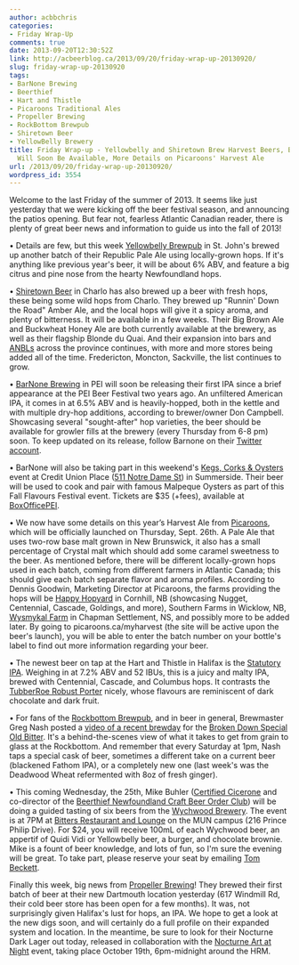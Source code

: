 ```yaml
---
author: acbbchris
categories:
- Friday Wrap-Up
comments: true
date: 2013-09-20T12:30:52Z
link: http://acbeerblog.ca/2013/09/20/friday-wrap-up-20130920/
slug: friday-wrap-up-20130920
tags:
- BarNone Brewing
- Beerthief
- Hart and Thistle
- Picaroons Traditional Ales
- Propeller Brewing
- RockBottom Brewpub
- Shiretown Beer
- YellowBelly Brewery
title: Friday Wrap-up - Yellowbelly and Shiretown Brew Harvest Beers, Barnone IPA
  Will Soon Be Available, More Details on Picaroons' Harvest Ale
url: /2013/09/20/friday-wrap-up-20130920/
wordpress_id: 3554
---
```


Welcome to the last Friday of the summer of 2013. It seems like just yesterday that we were kicking off the beer festival season, and announcing the patios opening. But fear not, fearless Atlantic Canadian reader, there is plenty of great beer news and information to guide us into the fall of 2013!

• Details are few, but this week [Yellowbelly Brewpub](http://www.yellowbellybrewery.com/) in St. John's brewed up another batch of their Republic Pale Ale using locally-grown hops. If it's anything like previous year's beer, it will be about 6% ABV, and feature a big citrus and pine nose from the hearty Newfoundland hops.

• [Shiretown Beer](https://www.facebook.com/shiretown) in Charlo has also brewed up a beer with fresh hops, these being some wild hops from Charlo. They brewed up "Runnin' Down the Road" Amber Ale, and the local hops will give it a spicy aroma, and plenty of bitterness. It will be available in a few weeks. Their Big Brown Ale and Buckwheat Honey Ale are both currently available at the brewery, as well as their flagship Blonde du Quai. And their expansion into bars and [ANBLs](http://www.nbliquor.com/location.html?upc=400000024493+&submit.x=27&submit.y=12) across the province continues, with more and more stores being added all of the time.  Fredericton, Moncton, Sackville, the list continues to grow.

• [BarNone Brewing](https://www.facebook.com/BarNone.Brewing) in PEI will soon be releasing their first IPA since a brief appearance at the PEI Beer Festival two years ago. An unfiltered American IPA, it comes in at 6.5% ABV and is heavily-hopped, both in the kettle and with multiple dry-hop additions, according to brewer/owner Don Campbell. Showcasing several "sought-after" hop varieties, the beer should be available for growler fills at the brewery (every Thursday from 6-8 pm) soon. To keep updated on its release, follow Barnone on their [Twitter account](https://twitter.com/BARNONEBEER).

• BarNone will also be taking part in this weekend's [Kegs, Corks & Oysters](http://www.fallflavours.ca/calendar/56/4684-Kegs-Corks-Oysters) event at Credit Union Place ([511 Notre Dame St](https://www.google.ca/maps?q=511+Notre+Dame+St,+Summerside,+PE+C1N+1T2&sll=55.99999999999999,-96.00000000000001&sspn=40.64800078208306,76.7966161218369&t=m&hnear=511+Notre+Dame+St,+Summerside,+Prince+County,+Prince+Edward+Island+C1N+1T2&z=16)) in Summerside. Their beer will be used to cook and pair with famous Malpeque Oysters as part of this Fall Flavours Festival event. Tickets are $35 (+fees), available at [BoxOfficePEI](https://boxofficepei.com/venue/pei-fall-flavours-festival/show/2013-kegs-corks-oysters/performance/172596).


• We now have some details on this year’s Harvest Ale from [Picaroons](https://www.facebook.com/picaroons), which will be officially launched on Thursday, Sept. 26th. A Pale Ale that uses two-row base malt grown in New Brunswick, it also has a small percentage of Crystal malt which should add some caramel sweetness to the beer. As mentioned before, there will be different locally-grown hops used in each batch, coming from different farmers in Atlantic Canada; this should give each batch separate flavor and aroma profiles. According to Dennis Goodwin, Marketing Director at Picaroons, the farms providing the hops will be [Happy Hopyard](https://www.facebook.com/pages/Happy-Hopyard-Inc/188837294602006) in Cornhill, NB (showcasing Nugget, Centennial, Cascade, Goldings, and more),  Southern Farms in Wicklow, NB, [Wysmykal Farm](http://www.wysmykalfarm.ca/index.php) in Chapman Settlement, NS, and possibly more to be added later. By going to picaroons.ca/myharvest (the site will be active upon the beer's launch), you will be able to enter the batch number on your bottle's label to find out more information regarding your beer.







• The newest beer on tap at the Hart and Thistle in Halifax is the [Statutory IPA](http://hartandthistle.blogspot.ca/2013/09/statutory-ipa.html). Weighing in at 7.2% ABV and 52 IBUs, this is a juicy and malty IPA, brewed with Centennial, Cascade, and Columbus hops. It contrasts the [TubberRoe Robust Porter](http://hartandthistle.blogspot.ca/2013/09/tubberroe-robust-porter.html) nicely, whose flavours are reminiscent of dark chocolate and dark fruit.







• For fans of the [Rockbottom Brewpub](http://rockbottombrewpub.ca/), and in beer in general, Brewmaster Greg Nash posted a [video of a recent brewday](http://rockbottombrewpub.blogspot.ca/2013/09/video-tour-beer-in-making.html) for the [Broken Down Special Old Bitter](http://rockbottombrewpub.blogspot.ca/2013/05/broken-down-sob-esb-now-on-tap.html). It's a behind-the-scenes view of what it takes to get from grain to glass at the Rockbottom. And remember that every Saturday at 1pm, Nash taps a special cask of beer, sometimes a different take on a current beer (blackened Fathom IPA), or a completely new one (last week's was the Deadwood Wheat refermented with 8oz of fresh ginger).







• This coming Wednesday, the 25th, Mike Buhler ([Certified Cicerone](https://cicerone.org/content/certified-cicerone) and co-director of the [Beerthief Newfoundland Craft Beer Order Club](http://www.beerthief.ca)) will be doing a guided tasting of six beers from the [Wychwood Brewery](http://www.wychwood.co.uk/#/movies//hobgoblin/beers/2). The event is at 7PM at [Bitters Restaurant and Lounge](http://bitters.gsumun.ca/) on the MUN campus (216 Prince Philip Drive). For $24, you will receive 100mL of each Wychwood beer, an appertif of Quidi Vidi or Yellowbelly beer, a burger, and chocolate brownie. Mike is a fount of beer knowledge, and lots of fun, so I'm sure the evening will be great. To take part, please reserve your seat by emailing [Tom Beckett](mailto:tom.beckett_at_nl.rogers.com).







Finally this week, big news from [Propeller Brewing](http://www.drinkpropeller.ca/)! They brewed their first batch of beer at their new Dartmouth location yesterday (617 Windmill Rd, their cold beer store has been open for a few months). It was, not surprisingly given Halifax's lust for hops, an IPA. We hope to get a look at the new digs soon, and will certainly do a full profile on their expanded system and location. In the meantime, be sure to look for their Nocturne Dark Lager out today, released in collaboration with the [Nocturne Art at Night](http://nocturnehalifax.ca/) event, taking place October 19th, 6pm-midnight around the HRM.
